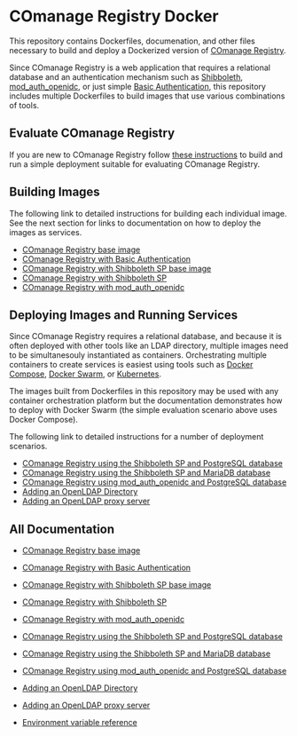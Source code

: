 <!--
COmanage Registry Docker documentation

Portions licensed to the University Corporation for Advanced Internet
Development, Inc. ("UCAID") under one or more contributor license agreements.
See the NOTICE file distributed with this work for additional information
regarding copyright ownership.

UCAID licenses this file to you under the Apache License, Version 2.0
(the "License"); you may not use this file except in compliance with the
License. You may obtain a copy of the License at:

http://www.apache.org/licenses/LICENSE-2.0

Unless required by applicable law or agreed to in writing, software
distributed under the License is distributed on an "AS IS" BASIS,
WITHOUT WARRANTIES OR CONDITIONS OF ANY KIND, either express or implied.
See the License for the specific language governing permissions and
limitations under the License.
-->

# COmanage Registry Docker

This repository contains Dockerfiles, documenation, and other files necessary to
build and deploy a Dockerized version of
[COmanage Registry](https://spaces.internet2.edu/display/COmanage/Home).

Since COmanage Registry is a web application that requires a relational database
and an authentication mechanism such as 
[Shibboleth](https://www.shibboleth.net/products/service-provider/), 
[mod\_auth\_openidc](https://github.com/zmartzone/mod_auth_openidc),
or just simple [Basic Authentication](https://httpd.apache.org/docs/2.4/mod/mod_auth_basic.html),
this repository includes multiple Dockerfiles to build images that use various
combinations of tools.

## Evaluate COmanage Registry

If you are new to COmanage Registry follow [these instructions](docs/evaluation.md) to build
and run a simple deployment suitable for evaluating COmanage Registry. 

## Building Images

The following link to detailed instructions for building each individual image. See the next
section for links to documentation on how to deploy the images as services.

* [COmanage Registry base image](comanage-registry-base/README.md)
* [COmanage Registry with Basic Authentication](comanage-registry-basic-auth/README.md)
* [COmanage Registry with Shibboleth SP base image](comanage-registry-shibboleth-sp-base/README.md)
* [COmanage Registry with Shibboleth SP](comanage-registry-shibboleth-sp/README.md)
* [COmanage Registry with mod\_auth\_openidc](comanage-registry-mod-auth-openidc/README.md)

## Deploying Images and Running Services

Since COmanage Registry requires a relational database, and because it is often deployed with
other tools like an LDAP directory, multiple images need to be simultanesouly instantiated
as containers. Orchestrating multiple containers to create services is easiest using
tools such as [Docker Compose](https://docs.docker.com/compose/), 
[Docker Swarm](https://docs.docker.com/engine/swarm/), or 
[Kubernetes](https://kubernetes.io/).

The images built from Dockerfiles in this repository may be used with any container
orchestration platform but the documentation demonstrates how to deploy with
Docker Swarm (the simple evaluation scenario above uses Docker Compose).

The following link to detailed instructions for a number of deployment scenarios.

* [COmanage Registry using the Shibboleth SP and PostgreSQL database](docs/shibboleth-sp-postgresql.md)
* [COmanage Registry using the Shibboleth SP and MariaDB database](docs/shibboleth-sp-mariadb.md)
* [COmanage Registry using mod\_auth\_openidc and PostgreSQL database](docs/mod-auth-openidc-postgresql.md)
* [Adding an OpenLDAP Directory](docs/adding-openldap.md)
* [Adding an OpenLDAP proxy server](docs/adding-openldap-proxy.md)

## All Documentation

* [COmanage Registry base image](comanage-registry-base/README.md)
* [COmanage Registry with Basic Authentication](comanage-registry-basic-auth/README.md)
* [COmanage Registry with Shibboleth SP base image](comanage-registry-shibboleth-sp-base/README.md)
* [COmanage Registry with Shibboleth SP](comanage-registry-shibboleth-sp/README.md)
* [COmanage Registry with mod\_auth\_openidc](comanage-registry-mod-auth-openidc/README.md)

* [COmanage Registry using the Shibboleth SP and PostgreSQL database](docs/shibboleth-sp-postgresql.md)
* [COmanage Registry using the Shibboleth SP and MariaDB database](docs/shibboleth-sp-mariadb.md)
* [COmanage Registry using mod\_auth\_openidc and PostgreSQL database](docs/mod-auth-openidc-postgresql.md)
* [Adding an OpenLDAP Directory](docs/adding-openldap.md)
* [Adding an OpenLDAP proxy server](docs/adding-openldap-proxy.md)

* [Environment variable reference](docs/environment-variable.md)
